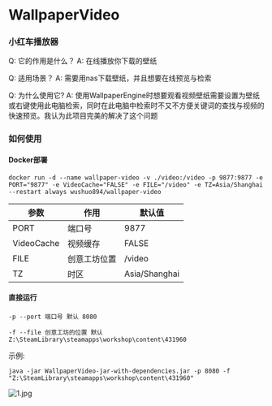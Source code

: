 # WallpaperVideo

### 小红车播放器

Q: 它的作用是什么？ A: 在线播放你下载的壁纸

Q: 适用场景？ A: 需要用nas下载壁纸，并且想要在线预览与检索

Q: 为什么使用它? A: 使用WallpaperEngine时想要观看视频壁纸需要设置为壁纸或右键使用此电脑检索，同时在此电脑中检索时不又不方便关键词的查找与视频的快速预览。我认为此项目完美的解决了这个问题

### 如何使用

#### Docker部署

    docker run -d --name wallpaper-video -v ./video:/video -p 9877:9877 -e PORT="9877" -e VideoCache="FALSE" -e FILE="/video" -e TZ=Asia/Shanghai --restart always wushuo894/wallpaper-video

| 参数         | 作用     | 默认值           |
|------------|--------|---------------|
| PORT       | 端口号    | 9877          |
| VideoCache | 视频缓存   | FALSE         |
| FILE       | 创意工坊位置 | /video        |
| TZ         | 时区     | Asia/Shanghai |

#### 直接运行

`-p --port 端口号 默认 8080`

`-f --file 创意工坊的位置 默认 Z:\SteamLibrary\steamapps\workshop\content\431960`

示例:

    java -jar WallpaperVideo-jar-with-dependencies.jar -p 8080 -f "Z:\SteamLibrary\steamapps\workshop\content\431960"

![1.jpg](https://github.com/wushuo894/WallpaperVideo/raw/master/image/1.jpg)

